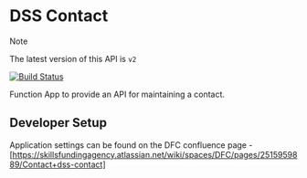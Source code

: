 # DSS Contact

> [!NOTE]  
> The latest version of this API is `v2`

[![Build Status](https://sfa-gov-uk.visualstudio.com/CDS%202.0/_apis/build/status/Yaml/dss-contact?repoName=SkillsFundingAgency%2Fdss-contact&branchName=master)](https://sfa-gov-uk.visualstudio.com/CDS%202.0/_build/latest?definitionId=1457&repoName=SkillsFundingAgency%2Fdss-contact&branchName=master)

Function App to provide an API for maintaining a contact.

## Developer Setup

Application settings can be found on the DFC confluence page - [https://skillsfundingagency.atlassian.net/wiki/spaces/DFC/pages/2515959889/Contact+dss-contact]
